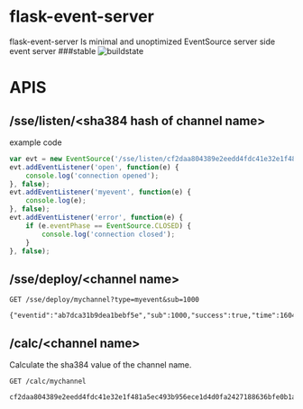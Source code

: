 # flask-event-server
flask-event-server
Is minimal and unoptimized
EventSource server side event server
###stable
![buildstate](https://github.com/lemon-mint/flask-event-server/workflows/build-latest/badge.svg)
# APIS
## /sse/listen/\<sha384 hash of channel name\>
example code
``` javascript
var evt = new EventSource('/sse/listen/cf2daa804389e2eedd4fdc41e32e1f481a5ec493b956ece1d4d0fa2427188636bfe0b1abc462677e54b1d8d7447bc494');
evt.addEventListener('open', function(e) {
    console.log('connection opened');
}, false);
evt.addEventListener('myevent', function(e) {
    console.log(e);
}, false);
evt.addEventListener('error', function(e) {
    if (e.eventPhase == EventSource.CLOSED) {
        console.log('connection closed');
    }
}, false);
```
## /sse/deploy/\<channel name\>
```
GET /sse/deploy/mychannel?type=myevent&sub=1000

{"eventid":"ab7dca31b9dea1bebf5e","sub":1000,"success":true,"time":1604566637.6499722}
```
## /calc/\<channel name\>
Calculate the sha384 value of the channel name.
```
GET /calc/mychannel

cf2daa804389e2eedd4fdc41e32e1f481a5ec493b956ece1d4d0fa2427188636bfe0b1abc462677e54b1d8d7447bc494
```
